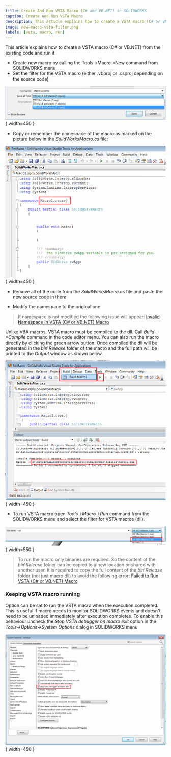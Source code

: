 ```yaml
---
title: Create And Run VSTA Macro (C# and VB.NET) in SOLIDWORKS
caption: Create And Run VSTA Macro
description: This article explains how to create a VSTA macro (C# or VB.NET) from the existing code and run it
image: new-macro-vsta-filter.png
labels: [vsta, macro, run]
---
```

This article explains how to create a VSTA macro (C# or VB.NET) from the existing code and run it

* Create new macro by calling the Tools->Macro->New command from SOLIDWORKS menu
* Set the filter for the VSTA macro (either .vbproj or .csproj depending on the source code)

![Filtering VSTA macros](new-macro-vsta-filter.png){ width=450 }

* Copy or remember the namespace of the macro as marked on the picture below in the *SolidWorksMacro.cs* file:

![Namespace of VSTA macro](vsta-macro-namespace.png){ width=450 }

* Remove all of the code from the *SolidWorksMacro.cs* file and paste the new source code in there

* Modify the namespace to the original one

> If namespace is not modified the following issue will appear: [Invalid Namespace In VSTA (C# or VB.NET) Macro](solidworks-api/troubleshooting/macros/vsta-invalid-namespace/)

Unlike VBA macros, VSTA macro must be compiled to the dll. Call *Build->Compile* command in the code editor menu. You can also run the macro directly by clicking the green arrow button. Once compiled the dll will be generated in the *bin\Release* folder of the macro and the full path will be printed to the *Output* window as shown below.

![Compiling VSTA macro](compile-vsta-macro.png){ width=450 }

* To run VSTA macro open *Tools->Macro->Run* command from the SOLIDWORKS menu and select the filter for VSTA macros (dll).

![Setting the filter for VSTA macro when running](run-vsta-macro.png){ width=550 }

> To run the macro only binaries are required. So the content of the *bin\Release* folder can be copied to a new location or shared with another user. It is required to copy the full content of the *bin\Release* folder (not just macro dll) to avoid the following error: [Failed to Run VSTA (C# or VB.NET) Macro](solidworks-api/troubleshooting/macros/run-vsta-macro-error/)

### Keeping VSTA macro running

Option can be set to run the VSTA macro when the execution completed. This is useful if macro needs to monitor SOLIDWORKS events and doesn't need to be unloaded immediately after execution completes. To enable this behaviour uncheck the *Stop VSTA debugger on macro exit* option in the *Tools->Options->System Options* dialog in SOLIDWORKS menu 

![Option to keep VSTA macro running](system-options-stop-vsta-debugger.png){ width=450 }